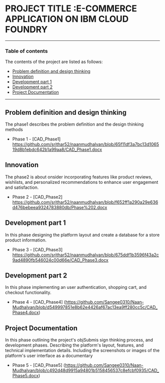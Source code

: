 # PROJECT TITLE :E-COMMERCE APPLICATION ON IBM CLOUD FOUNDRY

---

### Table of contents
The contents of the project are listed as follows:

- [Problem definition and design thinking](#problem-definition-and-design-thinking)
- [Innovation](#innovation)
- [Development part 1](#development-part-1)
- [Development part 2](#development-part-2)
- [Project Documentation](#Project-Documentation)    
---

## Problem definition and design thinking
The phase1 describes the problem definition and the design thinking methods
- Phase 1 - [CAD_Phase1]
https://github.com/srithar52/naanmudhalvan/blob/65f11df3a7bc13d106519d8b1ebdc642b1a99aa8/CAD_Phase1.docx

## Innovation
The phase2 is about onsider incorporating features like product reviews, wishlists, and personalized recommendations to enhance user engagement and satisfaction.
- Phase 2 - [CAD_Phase2]
https://github.com/srithar52/naanmudhalvan/blob/f652ff1a290a29e636d476bebeea9324783880db/Phase%202.docx 


## Development part 1
In this phase designing the platform layout and create a database for a store product information. 
- Phase 3 - [CAD_Phase3]
https://github.com/srithar52/naanmudhalvan/blob/675ddf1b3596f43a2c9ad4890fb546024c00d66e/CAD_Phase3.docx

## Development part 2
In this phase implementing an user authentication, shopping cart, and checkout functionality. 
- Phase 4 - [CAD_Phase4]
(https://github.com/Sangee0310/Naan-Mudhalvan/blob/d549997851e8b62e4426af67ac13ea9ff280cc5c/CAD_Phase4.docx) 
  
## Project Documentation
In this phase outlining the project's objSubmis
sign thinking process, and development phases.
Describing the platform's layout, features, and technical implementation details.
Including the screenshots or images of the platform's user interface as a documentary
- Phase 5 - [CAD_Phase5]
(https://github.com/Sangee0310/Naan-Mudhalvan/blob/c492d48d9915a94801b5158456537c8efcbf0935/CAD_Phase5.docx)
